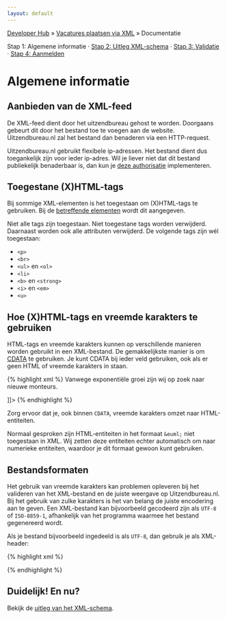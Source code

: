 ```yaml
---
layout: default
---
```


[Developer Hub](/) &raquo; [Vacatures plaatsen via XML](/jobs-xml) &raquo; Documentatie

Stap 1: Algemene informatie &middot;
[Stap 2: Uitleg XML-schema](/jobs-xml/doc/xml-schema.html) &middot;
[Stap 3: Validatie](/jobs-xml/doc/validation.html) &middot;
[Stap 4: Aanmelden](/jobs-xml/doc/sign-up.html)

# Algemene informatie

## Aanbieden van de XML-feed

De XML-feed dient door het uitzendbureau gehost te worden. Doorgaans gebeurt dit door het bestand toe te voegen aan de website. Uitzendbureau.nl zal het
bestand dan benaderen via een HTTP-request.

Uitzendbureau.nl gebruikt flexibele ip-adressen. Het bestand dient dus toegankelijk zijn voor ieder ip-adres. Wil je liever niet dat dit bestand publiekelijk
benaderbaar is, dan kun je [deze authorisatie](/jobs-xml/doc/auth.html) implementeren.

## Toegestane (X)HTML-tags

Bij sommige XML-elementen is het toegestaan om (X)HTML-tags te gebruiken. Bij de [betreffende elementen](/jobs-xml/doc/xml-schema.html) wordt dit aangegeven.

Niet alle tags zijn toegestaan. Niet toegestane tags worden verwijderd. Daarnaast worden ook alle attributen verwijderd. De volgende tags zijn w&eacute;l
toegestaan:

* `<p>`
* `<br>`
* `<ul>` en `<ol>`
* `<li>`
* `<b>` en `<strong>`
* `<i>` en `<em>`
* `<u>`

## Hoe (X)HTML-tags en vreemde karakters te gebruiken

HTML-tags en vreemde karakters kunnen op verschillende manieren worden gebruikt in een XML-bestand. De gemakkelijkste manier is om
[CDATA](http://stackoverflow.com/a/2784200) te gebruiken. Je kunt CDATA bij ieder veld gebruiken, ook als er geen HTML of vreemde karakters in staan.

{% highlight xml %}
<description>
    <![CDATA[
        <p>Vanwege exponenti&euml;le groei zijn wij op zoek naar nieuwe monteurs.</p>
    ]]>
</description>
{% endhighlight %}

Zorg ervoor dat je, ook binnen `CDATA`, vreemde karakters omzet naar HTML-entiteiten.

Normaal gesproken zijn HTML-entiteiten in het formaat `&euml;` niet toegestaan in XML. Wij zetten deze entiteiten echter automatisch om naar numerieke
entiteiten, waardoor je dit formaat gewoon kunt gebruiken.

## Bestandsformaten

Het gebruik van vreemde karakters kan problemen opleveren bij het valideren van het XML-bestand en de juiste weergave op Uitzendbureau.nl. Bij het gebruik van
zulke karakters is het van belang de juiste encodering aan te geven. Een XML-bestand kan bijvoorbeeld gecodeerd zijn als `UTF-8` of `ISO-8859-1`, afhankelijk
van het programma waarmee het bestand gegenereerd wordt.

Als je bestand bijvoorbeeld ingedeeld is als `UTF-8`, dan gebruik je als XML-header:

{% highlight xml %}
<?xml version="1.0" encoding="UTF-8" ?>
{% endhighlight %}

## Duidelijk! En nu?

Bekijk de [uitleg van het XML-schema](/jobs-xml/doc/xml-schema.html).
